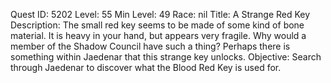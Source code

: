 Quest ID: 5202
Level: 55
Min Level: 49
Race: nil
Title: A Strange Red Key
Description: The small red key seems to be made of some kind of bone material. It is heavy in your hand, but appears very fragile. Why would a member of the Shadow Council have such a thing? Perhaps there is something within Jaedenar that this strange key unlocks.
Objective: Search through Jaedenar to discover what the Blood Red Key is used for.
